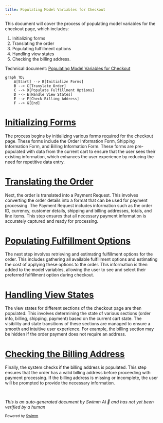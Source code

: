 ```yaml
---
title: Populating Model Variables for Checkout
---
```

This document will cover the process of populating model variables for the checkout page, which includes:

1. Initializing forms
2. Translating the order
3. Populating fulfillment options
4. Handling view states
5. Checking the billing address.

Technical document: <SwmLink doc-title="Populating Model Variables for Checkout">[Populating Model Variables for Checkout](/.swm/populating-model-variables-for-checkout.odpnkj17.sw.md)</SwmLink>

```mermaid
graph TD;
    A[Start] --> B[Initialize Forms]
    B --> C[Translate Order]
    C --> D[Populate Fulfillment Options]
    D --> E[Handle View States]
    E --> F[Check Billing Address]
    F --> G[End]
```

# [Initializing Forms](https://app.swimm.io/repos/Z2l0aHViJTNBJTNBQnJvYWRsZWFmQ29tbWVyY2UtZGVtby1uZXclM0ElM0FTd2ltbS1EZW1v/docs/odpnkj17#populatemodelvariables)

The process begins by initializing various forms required for the checkout page. These forms include the Order Information Form, Shipping Information Form, and Billing Information Form. These forms are pre-populated with data from the current cart to ensure that the user sees their existing information, which enhances the user experience by reducing the need for repetitive data entry.

# [Translating the Order](https://app.swimm.io/repos/Z2l0aHViJTNBJTNBQnJvYWRsZWFmQ29tbWVyY2UtZGVtby1uZXclM0ElM0FTd2ltbS1EZW1v/docs/odpnkj17#translateorder)

Next, the order is translated into a Payment Request. This involves converting the order details into a format that can be used for payment processing. The Payment Request includes information such as the order ID, currency, customer details, shipping and billing addresses, totals, and line items. This step ensures that all necessary payment information is accurately captured and ready for processing.

# [Populating Fulfillment Options](https://app.swimm.io/repos/Z2l0aHViJTNBJTNBQnJvYWRsZWFmQ29tbWVyY2UtZGVtby1uZXclM0ElM0FTd2ltbS1EZW1v/docs/odpnkj17#populatefulfillmentoptionsandestimationonmodel)

The next step involves retrieving and estimating fulfillment options for the order. This includes gathering all available fulfillment options and estimating the cost of applying these options to the order. This information is then added to the model variables, allowing the user to see and select their preferred fulfillment option during checkout.

# [Handling View States](https://app.swimm.io/repos/Z2l0aHViJTNBJTNBQnJvYWRsZWFmQ29tbWVyY2UtZGVtby1uZXclM0ElM0FTd2ltbS1EZW1v/docs/odpnkj17#populatesectionviewstates)

The view states for different sections of the checkout page are then populated. This involves determining the state of various sections (order info, billing, shipping, payment) based on the current cart state. The visibility and state transitions of these sections are managed to ensure a smooth and intuitive user experience. For example, the billing section may be hidden if the order payment does not require an address.

# [Checking the Billing Address](https://app.swimm.io/repos/Z2l0aHViJTNBJTNBQnJvYWRsZWFmQ29tbWVyY2UtZGVtby1uZXclM0ElM0FTd2ltbS1EZW1v/docs/odpnkj17#haspopulatedbillingaddress)

Finally, the system checks if the billing address is populated. This step ensures that the order has a valid billing address before proceeding with payment processing. If the billing address is missing or incomplete, the user will be prompted to provide the necessary information.

&nbsp;

*This is an auto-generated document by Swimm AI 🌊 and has not yet been verified by a human*

<SwmMeta version="3.0.0" repo-id="Z2l0aHViJTNBJTNBQnJvYWRsZWFmQ29tbWVyY2UtZGVtby1uZXclM0ElM0FTd2ltbS1EZW1v" repo-name="BroadleafCommerce-demo-new" doc-type="product-flows"><sup>Powered by [Swimm](/)</sup></SwmMeta>
